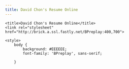 ```yaml
---
title: David Chon's Resume Online
---
```


<html>

<head>
	<meta charset="utf-8">
	<meta name="viewport" content="width=device-width, user-scalable=no, minimal-ui">
	<meta http-equiv="X-UA-Compatible" content="IE=edge,chrome=1">

	<title>David Chon's Resume Online</title>
	<link rel="stylesheet" href="http://brick.a.ssl.fastly.net/BPreplay:400,700">

	<style>
		body {
			background: #EEEEEE;
			font-family: 'BPreplay', sans-serif;

		}
</head>

<body>

</body>

</html>